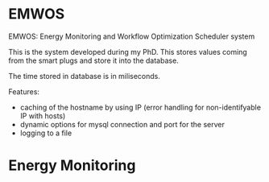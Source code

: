 # EMWOS
EMWOS: Energy Monitoring and Workflow Optimization Scheduler system

This is the system developed during my PhD. This stores values coming from the smart plugs and store it into the database.

The time stored in database is in miliseconds.

Features:
- caching of the hostname by using IP (error handling for non-identifyable IP with hosts)
- dynamic options for mysql connection and port for the server
- logging to a file

# Energy Monitoring
